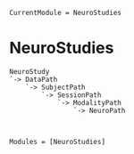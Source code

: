 ```@meta
CurrentModule = NeuroStudies
```

# NeuroStudies

```
NeuroStudy
`-> DataPath
    `-> SubjectPath
        `-> SessionPath
            `-> ModalityPath
                `-> NeuroPath
        
```
```@index
```

```@autodocs
Modules = [NeuroStudies]
```
